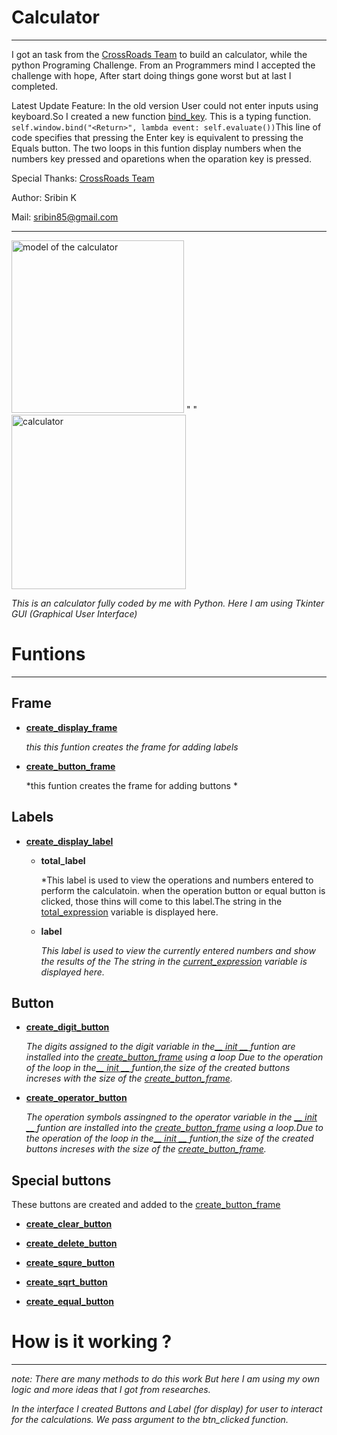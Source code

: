 # Calculator
---
I got an task from the [CrossRoads Team](https://www.youtube.com/@BrototypeMalayalam "title text!") to build an calculator, while the python Programing Challenge.
From an Programmers mind I accepted the challenge with hope, After start doing things gone worst but at last I completed.

Latest Update Feature:  In the old version User could not enter inputs using keyboard.So I created a new function  [bind_key](https://github.com/iamsribin/Calculator/blob/5effd7da9eb130dc85266e708bbfe9c8d5e2964e/calculator.py#L161). 
This is a typing function. `self.window.bind("<Return>", lambda event: self.evaluate())`This line of code specifies that pressing the Enter key is equivalent to pressing the Equals button.
The two loops in this funtion display numbers when the numbers key pressed and oparetions when the oparation key is pressed.

Special Thanks: [CrossRoads Team](https://www.youtube.com/@BrototypeMalayalam "title text!") 

Author: Sribin K

Mail: sribin85@gmail.com
___

<img width="276" alt="model of the calculator" src="https://user-images.githubusercontent.com/103424492/205878975-2aa55f66-49c3-461c-8511-84612490254e.png"> "   " <img width="279" alt="calculator" src="https://user-images.githubusercontent.com/103424492/205879343-7aa1ba3a-3e11-42ed-bb86-ec5e5d4b72bc.png">

*This is an calculator fully coded by me with Python. Here I am using Tkinter GUI (Graphical User Interface)*

# Funtions
---

## Frame

- [**create_display_frame**](https://github.com/iamsribin/Calculator/blob/098b0245daa1c87c04c7d4992634b63cee0c7170/calculator.py#L57)

     *this this funtion creates the frame for adding labels*
     
- [**create_button_frame**](https://github.com/iamsribin/Calculator/blob/098b0245daa1c87c04c7d4992634b63cee0c7170/calculator.py#L62)

    *this funtion creates the frame for adding buttons *
    
## Labels

- [**create_display_label**](https://github.com/iamsribin/Calculator/blob/098b0245daa1c87c04c7d4992634b63cee0c7170/calculator.py#L69)
    * **total_label**
     
        *This label is used to view the operations and numbers entered to perform the calculatoin. when the operation button or equal button is clicked,
         those thins will come to this label.The string in the [total_expression](https://github.com/iamsribin/Calculator/blob/098b0245daa1c87c04c7d4992634b63cee0c7170/calculator.py#L26) variable is displayed here.
       
    * **label**
     
        *This label is used to view the currently entered numbers and show the results of the The string in the [current_expression](calculation.https://github.com/iamsribin/Calculator/blob/098b0245daa1c87c04c7d4992634b63cee0c7170/calculator.py#L27) variable is displayed here.*
 ## Button
 
 - [**create_digit_button**](https://github.com/iamsribin/Calculator/blob/098b0245daa1c87c04c7d4992634b63cee0c7170/calculator.py#L80)
 
     *The digits assigned to the digit variable in the[__ init __ ](https://github.com/iamsribin/Calculator/blob/098b0245daa1c87c04c7d4992634b63cee0c7170/calculator.py#L18) funtion are installed 
     into the [create_button_frame](https://github.com/iamsribin/Calculator/blob/098b0245daa1c87c04c7d4992634b63cee0c7170/calculator.py#L69) using a loop Due to the operation of the loop in the[__ init __ ](https://github.com/iamsribin/Calculator/blob/098b0245daa1c87c04c7d4992634b63cee0c7170/calculator.py#L18) funtion,the size of the created buttons increses  with the  size of the [create_button_frame](https://github.com/iamsribin/Calculator/blob/098b0245daa1c87c04c7d4992634b63cee0c7170/calculator.py#L69).*
      
 - [**create_operator_button**](https://github.com/iamsribin/Calculator/blob/098b0245daa1c87c04c7d4992634b63cee0c7170/calculator.py#L92)
       
      *The operation symbols assingned to the operator variable in the  [__ init __ ](https://github.com/iamsribin/Calculator/blob/098b0245daa1c87c04c7d4992634b63cee0c7170/calculator.py#L18) funtion are installed into the [create_button_frame](https://github.com/iamsribin/Calculator/blob/098b0245daa1c87c04c7d4992634b63cee0c7170/calculator.py#L62) using a loop.Due to the operation of the loop in the[__ init __ ](https://github.com/iamsribin/Calculator/blob/098b0245daa1c87c04c7d4992634b63cee0c7170/calculator.py#L18) funtion,the size of the created buttons increses  with the 
      size of the [create_button_frame](https://github.com/iamsribin/Calculator/blob/098b0245daa1c87c04c7d4992634b63cee0c7170/calculator.py#L69).*
      
 ## Special buttons 
 
These buttons are created and added to the [create_button_frame](https://github.com/iamsribin/Calculator/blob/098b0245daa1c87c04c7d4992634b63cee0c7170/calculator.py#L69)
      
 - [**create_clear_button**](https://github.com/iamsribin/Calculator/blob/098b0245daa1c87c04c7d4992634b63cee0c7170/calculator.py#L101)
 
 - [**create_delete_button**](https://github.com/iamsribin/Calculator/blob/098b0245daa1c87c04c7d4992634b63cee0c7170/calculator.py#L106)
 
 - [**create_squre_button**](https://github.com/iamsribin/Calculator/blob/098b0245daa1c87c04c7d4992634b63cee0c7170/calculator.py#L116)
 
 - [**create_sqrt_button**](https://github.com/iamsribin/Calculator/blob/098b0245daa1c87c04c7d4992634b63cee0c7170/calculator.py#L121)
   
 - [**create_equal_button**](https://github.com/iamsribin/Calculator/blob/098b0245daa1c87c04c7d4992634b63cee0c7170/calculator.py#L111)

    

# How is it working ?
---
*note: There are many methods to do this work But here I am using my own logic and more ideas that I got from researches.*

*In the interface I created Buttons and Label (for display) for user to interact for the calculations. We pass argument to the btn_clicked function.*
